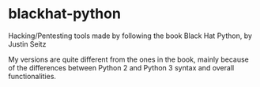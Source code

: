 # blackhat-python
Hacking/Pentesting tools made by following the book Black Hat Python, by Justin Seitz

My versions are quite different from the ones in the book, mainly because of the differences between Python 2 and Python 3 syntax and overall functionalities.
